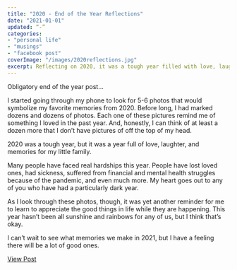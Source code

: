 ```yaml
---
title: "2020 - End of the Year Reflections"
date: "2021-01-01"
updated: “-”
categories: 
- "personal life"
- "musings"
- "facebook post"
coverImage: "/images/2020reflections.jpg"
excerpt: Reflecting on 2020, it was a tough year filled with love, laughter, and memories for my little family. Despite the hardships many faced, it’s important to appreciate the good in life.
---
```

Obligatory end of the year post...

I started going through my phone to look for 5-6 photos that would symbolize my favorite memories from 2020. Before long, I had marked dozens and dozens of photos.
Each one of these pictures remind me of something I loved in the past year. And, honestly, I can think of at least a dozen more that I don’t have pictures of off the top of my head. 

2020 was a tough year, but it was a year full of love, laughter, and memories for my little family. 

Many people have faced real hardships this year. People have lost loved ones, had sickness, suffered from financial and mental health struggles because of the pandemic, and even much more. My heart goes out to any of you who have had a particularly dark year. 

As I look through these photos, though, it was yet another reminder for me to learn to appreciate the good things in life while they are happening. 
This year hasn’t been all sunshine and rainbows for any of us, but I think that’s okay. 

I can’t wait to see what memories we make in 2021, but I have a feeling there will be a lot of good ones.

<a href="https://www.facebook.com/jimmy.lemon/posts/pfbid02qSv6kLcAPc1w73L8B5jmsozL1DHVdMSWZdyHA7CzdqvmshLJubzLp3V6i6pj5SGKl" target="_blank" class="button facebook">View Post</a>
